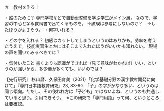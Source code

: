 ☆　教材を作る！

・誰のために？
	専門学校などで自動車整備を学ぶ学生がメイン層。
	なので、学習の中心となる教科書で出てくるものを。
		→試験は参考にしないのか？　→したほうがよさそう。
・何字いれる？

・どの字を入れる？
	初級はカットしてしまうというのはありかも。効率を考えたうえで。
	技能実習生とかにはそこまで入れたほうがいいかも知れない。
	現場の声を聞いてみるべきでは？

・気付いたこと
	書くよりも認識ができれば（見て意味がわかれば）いい、というのが強いから、多少量が多くても、いいのでは？

【先行研究】
杉山暦、久保田育美（2021）「化学基礎分野の漢字教材開発に向けて」『専門日本語教育研究』23, 83-90.
	「子」の字がかなり多い、というのは同じ傾向。ただし、その使われ方は「子ども」ではないよね、というのも共通していると思う。引用できそう。　※この研究で「専門用語」って何、というところは要確認。
　